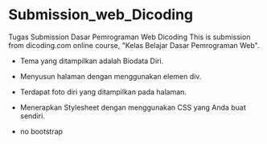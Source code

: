 # Submission_web_Dicoding

Tugas Submission Dasar Pemrograman Web Dicoding
This is submission from dicoding.com online course, "Kelas Belajar Dasar Pemrograman Web". 

- Tema yang ditampilkan adalah Biodata Diri.
- Menyusun halaman dengan menggunakan elemen div.
- Terdapat foto diri yang ditampilkan pada halaman.
- Menerapkan Stylesheet dengan menggunakan CSS yang Anda buat sendiri.

- no bootstrap
